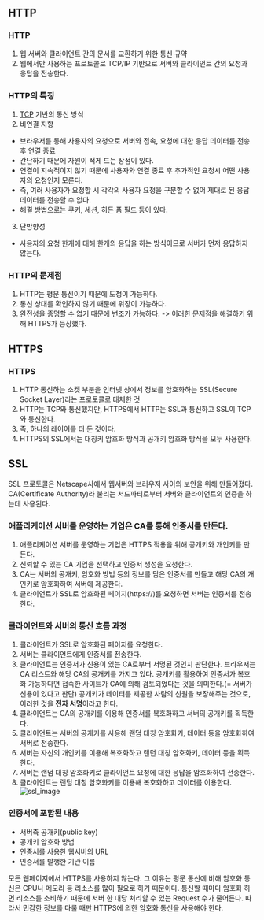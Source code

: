 ## HTTP
### HTTP
1. 웹 서버와 클라이언트 간의 문서를 교환하기 위한 통신 규약
2. 웹에서만 사용하는 프로토콜로 TCP/IP 기반으로 서버와 클라이언트 간의 요청과 응답을 전송한다.

### HTTP의 특징
1. [TCP](https://github.com/kimkonpig/algorithm/blob/master/old_doc/interview/TCP.md) 기반의 통신 방식
2. 비연결 지향
- 브라우저를 통해 사용자의 요청으로 서버와 접속, 요청에 대한 응답 데이터를 전송 후 연결 종료
- 간단하기 때문에 자원이 적게 드는 장점이 있다.
- 연결이 지속적이지 않기 때문에 사용자와 연결 종료 후 추가적인 요청시 어떤 사용자의 요청인지 모른다.
- 즉, 여러 사용자가 요청할 시 각각의 사용자 요청을 구분할 수 없어 제대로 된 응답 데이터를 전송할 수 없다.
- 해결 방법으로는 쿠키, 세션, 히든 폼 필드 등이 있다.
3. 단방향성
- 사용자의 요청 한개에 대해 한개의 응답을 하는 방식이므로 서버가 먼저 응답하지 않는다.

### HTTP의 문제점
1. HTTP는 평문 통신이기 때문에 도청이 가능하다.
2. 통신 상대를 확인하지 않기 때문에 위장이 가능하다.
3. 완전성을 증명할 수 없기 때문에 변조가 가능하다.
-> 이러한 문제점을 해결하기 위해 HTTPS가 등장했다.

## HTTPS
### HTTPS
1. HTTP 통신하는 소켓 부분을 인터넷 상에서 정보를 암호화하는 SSL(Secure Socket Layer)라는 프로토콜로 대체한 것
2. HTTP는 TCP와 통신했지만, HTTPS에서 HTTP는 SSL과 통신하고 SSL이 TCP와 통신한다.
3. 즉, 하나의 레이어를 더 둔 것이다.
4. HTTPS의 SSL에서는 대칭키 암호화 방식과 공개키 암호화 방식을 모두 사용한다.

## SSL
SSL 프로토콜은 Netscape사에서 웹서버와 브러우저 사이의 보안을 위해 만들어졌다.
CA(Certificate Authority)라 불리는 서드파티로부터 서버와 클라이언트의 인증을 하는데 사용된다.

### 애플리케이션 서버를 운영하는 기업은 CA를 통해 인증서를 만든다.
1. 애플리케이션 서버를 운영하는 기업은 HTTPS 적용을 위해 공개키와 개인키를 만든다.
2. 신뢰할 수 있는 CA 기업을 선택하고 인증서 생성을 요청한다.
3. CA는 서버의 공개키, 암호화 방법 등의 정보를 담은 인증서를 만들고 해당 CA의 개인키로 암호화하여 서버에 제공한다.
4. 클라이언트가 SSL로 암호화된 페이지(https://)를 요청하면 서버는 인증서를 전송한다.

### 클라이언트와 서버의 통신 흐름 과정
1. 클라이언트가 SSL로 암호화된 페이지를 요청한다.
2. 서버는 클라이언트에게 인증서를 전송한다.
3. 클라이언트는 인증서가 신용이 있는 CA로부터 서명된 것인지 판단한다. 브라우저는 CA 리스트와 해당 CA의 공개키를 가지고 있다.
공개키를 활용하여 인증서가 복호화 가능하다면 접속한 사이트가 CA에 의해 검토되었다는 것을 의미한다.(= 서버가 신용이 있다고 판단)
공개키가 데이터를 제공한 사람의 신원을 보장해주는 것으로, 이러한 것을 <b>전자 서명</b>이라고 한다.
4. 클라이언트는 CA의 공개키를 이용해 인증서를 복호화하고 서버의 공개키를 획득한다.
5. 클라이언트는 서버의 공개키를 사용해 랜덤 대칭 암호화키, 데이터 등을 암호화하여 서버로 전송한다.
6. 서버는 자신의 개인키를 이용해 복호화하고 랜던 대칭 암호화키, 데이터 등을 획득한다.
7. 서버는 랜덤 대칭 암호화키로 클라이언트 요청에 대한 응답을 암호화하여 전송한다.
8. 클라이언트는 랜덤 대칭 암호화키를 이용해 복호화하고 데이터를 이용한다.<br/>
![ssl_image](https://user-images.githubusercontent.com/56284234/107871995-1ba2f880-6eea-11eb-96f3-8d4d0f34dbc4.png)

### 인증서에 포함된 내용
- 서버측 공개키(public key)
- 공개키 암호화 방법
- 인증서를 사용한 웹서버의 URL
- 인증서를 발행한 기관 이름

모든 웹페이지에서 HTTPS를 사용하지 않는다. 그 이유는 평문 통신에 비해 암호화 통신은 CPU나 메모리 등 리소스를 많이 필요로 하기 때문이다.
통신할 때마다 암호화 하면 리소스를 소비하기 때문에 서버 한 대당 처리할 수 있는 Request 수가 줄어든다. 따라서 민감한 정보를 다룰 때만 HTTPS에 의한 암호화 통신을 사용해야 한다.

